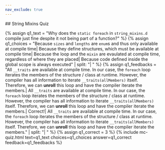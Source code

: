 ```yaml
---
nav_exclude: true
---
```

<link href="https://cdn.jsdelivr.net/npm/bootstrap@5.0.2/dist/css/bootstrap.min.css" rel="stylesheet" integrity="sha384-EVSTQN3/azprG1Anm3QDgpJLIm9Nao0Yz1ztcQTwFspd3yD65VohhpuuCOmLASjC" crossorigin="anonymous">
<script src="https://cdn.jsdelivr.net/npm/bootstrap@5.0.2/dist/js/bootstrap.bundle.min.js" integrity="sha384-MrcW6ZMFYlzcLA8Nl+NtUVF0sA7MsXsP1UyJoMp4YLEuNSfAP+JcXn/tWtIaxVXM" crossorigin="anonymous"></script>
## String Mixins Quiz

  {% assign q1_text = "Why does the `static foreach` in `string_mixins.d` compile just fine despite it not being part of a function?" %}
  {% assign q1_choices = "Because `sizes` and `lengths` are `enum`s and thus only available at compile time| Because they define structures, which must be available at compile time| Because the loop and the `mixin` are evaulated at compile time, regardless of where they are placed| Because code defined inside the global scope is always executed" | split: "| " %}
  {% assign q1_feedbacks = "All `__traits` are available at compile time. In our case, the `foreach` loop iterates the members of the structure / class at runtime. However, the compiler has all information to iterate `__traits(allMembers)` itself. Therefore, we can **unroll** this loop and have the compiler iterate the members.| All `__traits` are available at compile time. In our case, the `foreach` loop iterates the members of the structure / class at runtime. However, the compiler has all information to iterate `__traits(allMembers)` itself. Therefore, we can **unroll** this loop and have the compiler iterate the members.| Correct!| All `__traits` are available at compile time. In our case, the `foreach` loop iterates the members of the structure / class at runtime. However, the compiler has all information to iterate `__traits(allMembers)` itself. Therefore, we can **unroll** this loop and have the compiler iterate the members." | split: "| " %}
  {% assign q1_correct = 3 %}
  {% include mc-quiz.html text=q1_text choices=q1_choices answer=q1_correct feedback=q1_feedbacks %}
